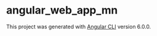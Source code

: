 # angular_web_app_mn

This project was generated with [Angular CLI](https://github.com/angular/angular-cli) version 6.0.0.
